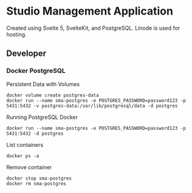 # Studio Management Application

Created using Svelte 5, SvelteKit, and PostgreSQL. Linode is used for hosting.

## Developer

### Docker PostgreSQL

Persistent Data with Volumes
```
docker volume create postgres-data
docker run --name sma-postgres -e POSTGRES_PASSWORD=password123 -p 5431:5432 -v postgres-data:/var/lib/postgresql/data -d postgres
```

Running PostgreSQL Docker
```
docker run --name sma-postgres -e POSTGRES_PASSWORD=password123 -p 5431:5432 -d postgres
```

List containers
```
docker ps -a
```

Remove container
```
docker stop sma-postgres
docker rm sma-postgres
```
